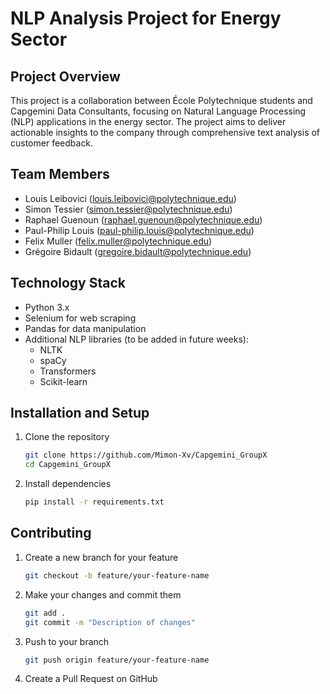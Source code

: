 # NLP Analysis Project for Energy Sector

## Project Overview

This project is a collaboration between École Polytechnique students and Capgemini Data Consultants, focusing on Natural Language Processing (NLP) applications in the energy sector. The project aims to deliver actionable insights to the company through comprehensive text analysis of customer feedback.

## Team Members

- Louis Leibovici (louis.leibovici@polytechnique.edu)
- Simon Tessier (simon.tessier@polytechnique.edu)
- Raphael Guenoun (raphael.guenoun@polytechnique.edu)
- Paul-Philip Louis (paul-philip.louis@polytechnique.edu)
- Felix Muller (felix.muller@polytechnique.edu)
- Grégoire Bidault (gregoire.bidault@polytechnique.edu)

## Technology Stack
- Python 3.x
- Selenium for web scraping
- Pandas for data manipulation
- Additional NLP libraries (to be added in future weeks):
  - NLTK
  - spaCy
  - Transformers
  - Scikit-learn

## Installation and Setup
1. Clone the repository
    ```sh
    git clone https://github.com/Mimon-Xv/Capgemini_GroupX
    cd Capgemini_GroupX
    ``` 

2. Install dependencies 
    ```sh
    pip install -r requirements.txt
    ```

## Contributing

1. Create a new branch for your feature

    ```sh
    git checkout -b feature/your-feature-name
    ```

2. Make your changes and commit them

    ```sh
    git add .
    git commit -m "Description of changes"
    ```

3. Push to your branch

    ```sh
    git push origin feature/your-feature-name
    ```

4. Create a Pull Request on GitHub


